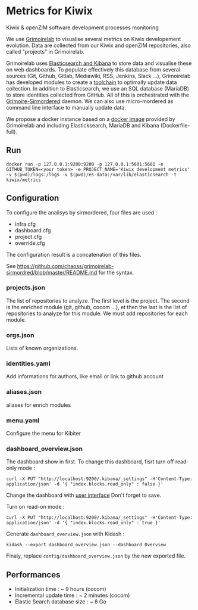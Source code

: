 # Metrics for Kiwix
Kiwix &amp; openZIM software development processes monitoring

We use [Grimoirelab](https://chaoss.github.io/grimoirelab/) to visualise several metrics on Kiwix developement evolution. Data are collected from our Kiwix and openZIM repositories, also called "projects" in Grimoirelab.

Grimoirelab uses [Elasticsearch and Kibana](https://www.elastic.co) to store data and visualise these on web dashboards. To populate effectively this database from several sources (Git, Github, Gitlab, Mediawiki, RSS, Jenkins, Slack ...), Grimoirelab has developed modules to create a [toolchain](https://chaoss.github.io/grimoirelab-tutorial/basics/components.html) to optimally update data collection. In addition to Elasticsearch, we use an SQL database (MariaDB) to store identities collected from GitHub. All of this is orchestrated with the [Grimoire-Sirmordered](https://github.com/chaoss/grimoirelab-sirmordred) daemon. We can also use micro-mordered as command line interface to manually update data.

We propose a docker instance based on a [docker image](https://github.com/chaoss/grimoirelab/tree/master/docker) provided by Grimoirelab and including Elasticksearch, MariaDB and Kibana (Dockerfile-full).

## Run

```
docker run -p 127.0.0.1:9200:9200 -p 127.0.0.1:5601:5601 -e GITHUB_TOKEN=<your token> -e PROJECT_NAME='Kiwix development metrics' -v $(pwd)/logs:/logs -v $(pwd)/es-data:/var/lib/elasticsearch -t kiwix/metrics
```

## Configuration

To configure the analisys by sirmordered, four files are used :

- infra.cfg
- dashboard.cfg
- project.cfg
- override.cfg

The configuration result is a concatenation of this files.

See https://github.com/chaoss/grimoirelab-sirmordred/blob/master/README.md for the syntax.

### projects.json

The list of repositories to analyze. The first level is the project. The second is the enriched module (git, github, cocom ...), et then the last is the list of repositories to analyze for this module. We must add repositories for each module.

### orgs.json

Lists of known organizations. 

### identities.yaml

Add informations for authors, like email or link to github account

### aliases.json

aliases for enrich modules

###  menu.yaml
Configure the menu for Kibiter

### dashboard_overview.json

The dashboard show in first. To change this dashboard, fisrt turn off read-only mode :

`curl -X PUT "http://localhost:9200/.kibana/_settings" -H'Content-Type: application/json' -d '{ "index.blocks.read_only" : false }'`

Change the dashboard with [user interface](https://metrics.kiwix.org/app/kibana#/dashboard/Overview?_g=(refreshInterval:(display:Off,pause:!f,value:0),time:(from:now-1y,mode:quick,to:now))&_a=(viewMode:edit)) Don't forget to save.

Turn on read-on mode :

`curl -X PUT "http://localhost:9200/.kibana/_settings" -H'Content-Type: application/json' -d '{ "index.blocks.read_only" : true }'`

Generate `dashboard_overview.json` with Kidash :

`kidash --export dashboard_overview.json --dashboard Overview`

Finaly, replace `config/dashboard_overview.json` by the new exported file.

## Performances

- Initialization time : ~ 9 hours (cocom)
- Incremental update time : ~ 2 minutes (cocom)
- Elastic Search database size : ~ 8 Go
